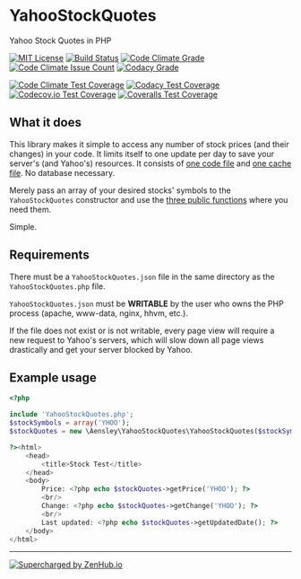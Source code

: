 # YahooStockQuotes
Yahoo Stock Quotes in PHP

[![MIT License](https://img.shields.io/badge/license-MIT-blue.svg)](https://github.com/aensley/YahooStockQuotes/blob/master/LICENSE) [![Build Status](https://travis-ci.org/aensley/YahooStockQuotes.svg)](https://travis-ci.org/aensley/YahooStockQuotes) [![Code Climate Grade](https://codeclimate.com/github/aensley/YahooStockQuotes/badges/gpa.svg)](https://codeclimate.com/github/aensley/YahooStockQuotes) [![Code Climate Issue Count](https://codeclimate.com/github/aensley/YahooStockQuotes/badges/issue_count.svg)](https://codeclimate.com/github/aensley/YahooStockQuotes) [![Codacy Grade](https://api.codacy.com/project/badge/grade/753efb995ff64b9087cf2e4952e91038)](https://www.codacy.com/app/awensley/YahooStockQuotes)

[![Code Climate Test Coverage](https://codeclimate.com/github/aensley/YahooStockQuotes/badges/coverage.svg)](https://codeclimate.com/github/aensley/YahooStockQuotes/coverage) [![Codacy Test Coverage](https://api.codacy.com/project/badge/coverage/753efb995ff64b9087cf2e4952e91038)](https://www.codacy.com/app/awensley/YahooStockQuotes) [![Codecov.io Test Coverage](https://codecov.io/github/aensley/YahooStockQuotes/coverage.svg?branch=master)](https://codecov.io/github/aensley/YahooStockQuotes?branch=master) [![Coveralls Test Coverage](https://coveralls.io/repos/github/aensley/YahooStockQuotes/badge.svg?branch=master)](https://coveralls.io/github/aensley/YahooStockQuotes?branch=master)



## What it does

This library makes it simple to access any number of stock prices (and their changes) in your code. It limits itself to one update per day to save your server's (and Yahoo's) resources. It consists of [one code file](https://github.com/aensley/YahooStockQuotes/blob/master/Aensley/YahooStockQuotes/YahooStockQuotes.php) and [one cache file](https://github.com/aensley/YahooStockQuotes/blob/master/Aensley/YahooStockQuotes/YahooStockQuotes.json). No database necessary.

Merely pass an array of your desired stocks' symbols to the `YahooStockQuotes` constructor and use the [three public functions](#example-usage) where you need them.

Simple.


## Requirements

There must be a `YahooStockQuotes.json` file in the same directory as the `YahooStockQuotes.php` file. 

`YahooStockQuotes.json` must be **WRITABLE** by the user who owns the PHP process (apache, www-data, nginx, hhvm, etc.).

If the file does not exist or is not writable, every page view will require a new request to Yahoo's servers, which will slow down all page views drastically and get your server blocked by Yahoo.


## Example usage

```php
<?php

include 'YahooStockQuotes.php';
$stockSymbols = array('YHOO');
$stockQuotes = new \Aensley\YahooStockQuotes\YahooStockQuotes($stockSymbols);

?><html>
	<head>
		<title>Stock Test</title>
	</head>
	<body>
		Price: <?php echo $stockQuotes->getPrice('YHOO'); ?>
		<br/>
		Change: <?php echo $stockQuotes->getChange('YHOO'); ?>
		<br/>
		Last updated: <?php echo $stockQuotes->getUpdatedDate(); ?>
	</body>
</html>
```

----

[![Supercharged by ZenHub.io](https://raw.githubusercontent.com/ZenHubIO/support/master/zenhub-badge.png)](https://zenhub.io)
